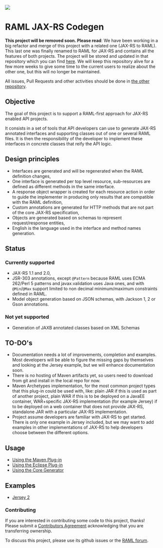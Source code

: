 ![](http://raml.org/images/logo.png)

# RAML JAX-RS Codegen

**This project will be removed soon. Please read**: We have been working in a big refactor and merge of this project with a related one (JAX-RS to RAML).
This last one was finally renamed to RAML for JAX-RS and contains all the features of both projects. The project will be stored and updated in that
repository which you can find [here](https://github.com/mulesoft/raml-for-jax-rs). We will keep this repository alive for a few more weeks to give some time to the
current users to realize about the other one, but this will no longer be maintained.

All issues, Pull Requests and other activities should be done in [the other repository](https://github.com/mulesoft/raml-for-jax-rs).

## Objective

The goal of this project is to support a RAML-first approach for JAX-RS enabled API projects.

It consists in a set of tools that API developers can use to generate JAX-RS annotated interfaces
and supporting classes out of one or several RAML files.
It is then the responsibility of the developer to implement these interfaces in concrete classes that reify the API logic.

## Design principles

- Interfaces are generated and will be regenerated when the RAML definition changes,
- One interface is generated per top level resource, sub-resources are defined as different methods in the same interface.
- A response object wrapper is created for each resource action in order to guide the implementer in producing only results
that are compatible with the RAML definition,
- Custom annotations are generated for HTTP methods that are not part of the core JAX-RS specification,
- Objects are generated based on schemas to represent request/response entities,
- English is the language used in the interface and method names generation.

## Status

### Currently supported

- JAX-RS 1.1 and 2.0,
- JSR-303 annotations, except `@Pattern` because RAML uses ECMA 262/Perl 5 patterns and javax.validation uses Java ones,
and with `@Min`/`@Max` support limited to non decimal minimum/maximum constraints defined in RAML.
- Model object generation based on JSON schemas, with Jackson 1, 2 or Gson annotations.

### Not yet supported

- Generation of JAXB annotated classes based on XML Schemas

## TO-DO's

- Documentation needs a lot of improvements, completion and examples. Most developers will be able to figure the missing gaps by themselves and looking at the Jersey example, but we will enhance documentation soon.
- There is no hosting of Maven artifacts yet, so users need to download from git and install in the local repo for now.
- Maven Archetypes implementation, for the most common project types that this plug-in could be used with, like: plain JAR if this is used as part of another project, plain WAR if this is to be deployed on a JavaEE container, WAR+specific JAX-RS implementation (for example Jersey) if to be deployed on a web container that does not provide JAX-RS, standalone JAR with a particular JAX-RS implementation.
- Project assume developers are familiar with JAX-RS to get started. There is only one example in Jersey included, but we may want to add examples in other implementations of JAX-RS to help developers choose between the different options.



## Usage

- [Using the Maven Plug-in](maven-plugin/README.md)
- [Using the Eclipse Plug-in](eclipse-plugin/README.md)
- [Using the Core Generator](core/README.md)

## Examples

- [Jersey 2](jersey-example/README.md)

### Contributing
If you are interested in contributing some code to this project, thanks! Please submit a [Contributors Agreement](https://api-notebook.anypoint.mulesoft.com/notebooks#bc1cf75a0284268407e4) acknowledging that you are transferring ownership.

To discuss this project, please use its github issues or the [RAML forum](http://forums.raml.org/).
